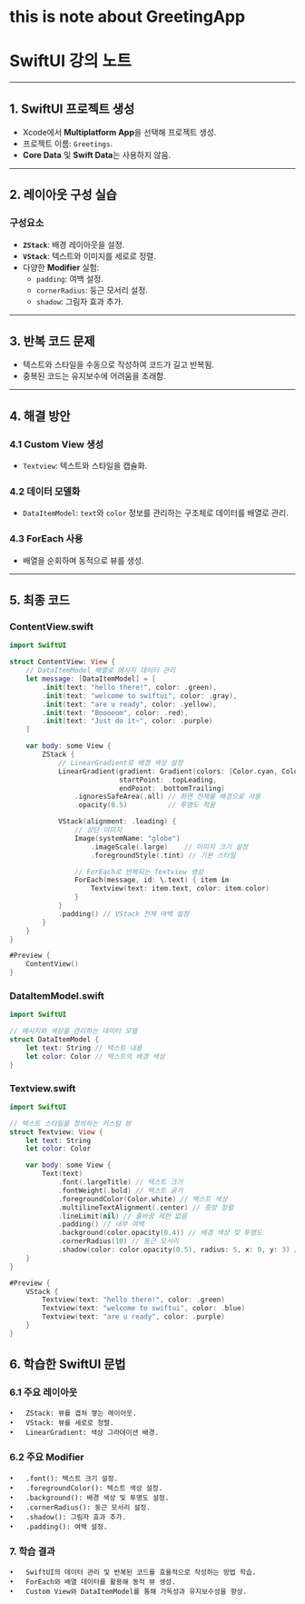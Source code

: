 # this is note about GreetingApp

# SwiftUI 강의 노트

---

## 1. SwiftUI 프로젝트 생성

- Xcode에서 **Multiplatform App**을 선택해 프로젝트 생성.
- 프로젝트 이름: `Greetings`.
- **Core Data** 및 **Swift Data**는 사용하지 않음.

---

## 2. 레이아웃 구성 실습

### 구성요소

- **`ZStack`**: 배경 레이아웃을 설정.
- **`VStack`**: 텍스트와 이미지를 세로로 정렬.
- 다양한 **Modifier** 실험:
  - `padding`: 여백 설정.
  - `cornerRadius`: 둥근 모서리 설정.
  - `shadow`: 그림자 효과 추가.

---

## 3. 반복 코드 문제

- 텍스트와 스타일을 수동으로 작성하여 코드가 길고 반복됨.
- 중복된 코드는 유지보수에 어려움을 초래함.

---

## 4. 해결 방안

### 4.1 Custom View 생성

- `Textview`: 텍스트와 스타일을 캡슐화.

### 4.2 데이터 모델화

- `DataItemModel`: `text`와 `color` 정보를 관리하는 구조체로 데이터를 배열로 관리.

### 4.3 ForEach 사용

- 배열을 순회하며 동적으로 뷰를 생성.

---

## 5. 최종 코드

### ContentView.swift

```swift
import SwiftUI

struct ContentView: View {
    // DataItemModel 배열로 메시지 데이터 관리
    let message: [DataItemModel] = [
        .init(text: "hello there!", color: .green),
        .init(text: "welcome to swiftui", color: .gray),
        .init(text: "are u ready", color: .yellow),
        .init(text: "Booooom", color: .red),
        .init(text: "Just do it~", color: .purple)
    ]

    var body: some View {
        ZStack {
            // LinearGradient로 배경 색상 설정
            LinearGradient(gradient: Gradient(colors: [Color.cyan, Color.purple]),
                           startPoint: .topLeading,
                           endPoint: .bottomTrailing)
                .ignoresSafeArea(.all) // 화면 전체를 배경으로 사용
                .opacity(0.5)          // 투명도 적용

            VStack(alignment: .leading) {
                // 상단 이미지
                Image(systemName: "globe")
                    .imageScale(.large)    // 이미지 크기 설정
                    .foregroundStyle(.tint) // 기본 스타일

                // ForEach로 반복되는 Textview 생성
                ForEach(message, id: \.text) { item in
                    Textview(text: item.text, color: item.color)
                }
            }
            .padding() // VStack 전체 여백 설정
        }
    }
}

#Preview {
    ContentView()
}
```

### DataItemModel.swift

```swift
import SwiftUI

// 메시지와 색상을 관리하는 데이터 모델
struct DataItemModel {
    let text: String // 텍스트 내용
    let color: Color // 텍스트의 배경 색상
}
```

### Textview.swift

```swift
import SwiftUI

// 텍스트 스타일을 정의하는 커스텀 뷰
struct Textview: View {
    let text: String
    let color: Color

    var body: some View {
        Text(text)
            .font(.largeTitle) // 텍스트 크기
            .fontWeight(.bold) // 텍스트 굵기
            .foregroundColor(Color.white) // 텍스트 색상
            .multilineTextAlignment(.center) // 중앙 정렬
            .lineLimit(nil) // 줄바꿈 제한 없음
            .padding() // 내부 여백
            .background(color.opacity(0.4)) // 배경 색상 및 투명도
            .cornerRadius(10) // 둥근 모서리
            .shadow(color: color.opacity(0.5), radius: 5, x: 0, y: 3) // 그림자 효과
    }
}

#Preview {
    VStack {
        Textview(text: "hello there!", color: .green)
        Textview(text: "welcome to swiftui", color: .blue)
        Textview(text: "are u ready", color: .purple)
    }
}
```

## 6. 학습한 SwiftUI 문법

### 6.1 주요 레이아웃

    •	ZStack: 뷰를 겹쳐 쌓는 레이아웃.
    •	VStack: 뷰를 세로로 정렬.
    •	LinearGradient: 색상 그라데이션 배경.

### 6.2 주요 Modifier

    •	.font(): 텍스트 크기 설정.
    •	.foregroundColor(): 텍스트 색상 설정.
    •	.background(): 배경 색상 및 투명도 설정.
    •	.cornerRadius(): 둥근 모서리 설정.
    •	.shadow(): 그림자 효과 추가.
    •	.padding(): 여백 설정.

### 7. 학습 결과

    •	SwiftUI의 데이터 관리 및 반복된 코드를 효율적으로 작성하는 방법 학습.
    •	ForEach와 배열 데이터를 활용해 동적 뷰 생성.
    •	Custom View와 DataItemModel를 통해 가독성과 유지보수성을 향상.
